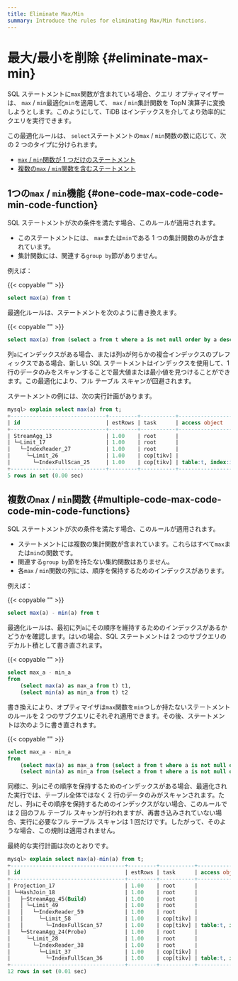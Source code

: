 ```yaml
---
title: Eliminate Max/Min
summary: Introduce the rules for eliminating Max/Min functions.
---
```


# 最大/最小を削除 {#eliminate-max-min}

SQL ステートメントに`max`関数が含まれている場合、クエリ オプティマイザーは、 `max` / `min`最適化`min`を適用して、 `max` / `min`集計関数を TopN 演算子に変換しようとします。このようにして、TiDB はインデックスを介してより効率的にクエリを実行できます。

この最適化ルールは、 `select`ステートメントの`max` / `min`関数の数に応じて、次の 2 つのタイプに分けられます。

-   [`max` / <code>min</code>関数が 1 つだけのステートメント](#one-maxmin-function)
-   [複数の`max` / <code>min</code>関数を含むステートメント](#multiple-maxmin-functions)

## 1つの<code>max</code> / <code>min</code>機能 {#one-code-max-code-code-min-code-function}

SQL ステートメントが次の条件を満たす場合、このルールが適用されます。

-   このステートメントには、 `max`または`min`である 1 つの集計関数のみが含まれています。
-   集計関数には、関連する`group by`節がありません。

例えば：

{{< copyable "" >}}

```sql
select max(a) from t
```

最適化ルールは、ステートメントを次のように書き換えます。

{{< copyable "" >}}

```sql
select max(a) from (select a from t where a is not null order by a desc limit 1) t
```

列`a`にインデックスがある場合、または列`a`が何らかの複合インデックスのプレフィックスである場合、新しい SQL ステートメントはインデックスを使用して、1 行のデータのみをスキャンすることで最大値または最小値を見つけることができます。この最適化により、フル テーブル スキャンが回避されます。

ステートメントの例には、次の実行計画があります。

```sql
mysql> explain select max(a) from t;
+------------------------------+---------+-----------+-------------------------+-------------------------------------+
| id                           | estRows | task      | access object           | operator info                       |
+------------------------------+---------+-----------+-------------------------+-------------------------------------+
| StreamAgg_13                 | 1.00    | root      |                         | funcs:max(test.t.a)->Column#4       |
| └─Limit_17                   | 1.00    | root      |                         | offset:0, count:1                   |
|   └─IndexReader_27           | 1.00    | root      |                         | index:Limit_26                      |
|     └─Limit_26               | 1.00    | cop[tikv] |                         | offset:0, count:1                   |
|       └─IndexFullScan_25     | 1.00    | cop[tikv] | table:t, index:idx_a(a) | keep order:true, desc, stats:pseudo |
+------------------------------+---------+-----------+-------------------------+-------------------------------------+
5 rows in set (0.00 sec)
```

## 複数の<code>max</code> / <code>min</code>関数 {#multiple-code-max-code-code-min-code-functions}

SQL ステートメントが次の条件を満たす場合、このルールが適用されます。

-   ステートメントには複数の集計関数が含まれています。これらはすべて`max`または`min`の関数です。
-   関連する`group by`節を持たない集約関数はありません。
-   各`max` / `min`関数の列には、順序を保持するためのインデックスがあります。

例えば：

{{< copyable "" >}}

```sql
select max(a) - min(a) from t
```

最適化ルールは、最初に列`a`にその順序を維持するためのインデックスがあるかどうかを確認します。はいの場合、SQL ステートメントは 2 つのサブクエリのデカルト積として書き直されます。

{{< copyable "" >}}

```sql
select max_a - min_a
from
    (select max(a) as max_a from t) t1,
    (select min(a) as min_a from t) t2
```

書き換えにより、オプティマイザは`max`関数を`min`つしか持たないステートメントのルールを 2 つのサブクエリにそれぞれ適用できます。その後、ステートメントは次のように書き直されます。

{{< copyable "" >}}

```sql
select max_a - min_a
from
    (select max(a) as max_a from (select a from t where a is not null order by a desc limit 1) t) t1,
    (select min(a) as min_a from (select a from t where a is not null order by a asc limit 1) t) t2
```

同様に、列`a`にその順序を保持するためのインデックスがある場合、最適化された実行では、テーブル全体ではなく 2 行のデータのみがスキャンされます。ただし、列`a`にその順序を保持するためのインデックスがない場合、このルールでは 2 回のフル テーブル スキャンが行われますが、再書き込みされていない場合、実行に必要なフル テーブル スキャンは 1 回だけです。したがって、そのような場合、この規則は適用されません。

最終的な実行計画は次のとおりです。

```sql
mysql> explain select max(a)-min(a) from t;
+------------------------------------+---------+-----------+-------------------------+-------------------------------------+
| id                                 | estRows | task      | access object           | operator info                       |
+------------------------------------+---------+-----------+-------------------------+-------------------------------------+
| Projection_17                      | 1.00    | root      |                         | minus(Column#4, Column#5)->Column#6 |
| └─HashJoin_18                      | 1.00    | root      |                         | CARTESIAN inner join                |
|   ├─StreamAgg_45(Build)            | 1.00    | root      |                         | funcs:min(test.t.a)->Column#5       |
|   │ └─Limit_49                     | 1.00    | root      |                         | offset:0, count:1                   |
|   │   └─IndexReader_59             | 1.00    | root      |                         | index:Limit_58                      |
|   │     └─Limit_58                 | 1.00    | cop[tikv] |                         | offset:0, count:1                   |
|   │       └─IndexFullScan_57       | 1.00    | cop[tikv] | table:t, index:idx_a(a) | keep order:true, stats:pseudo       |
|   └─StreamAgg_24(Probe)            | 1.00    | root      |                         | funcs:max(test.t.a)->Column#4       |
|     └─Limit_28                     | 1.00    | root      |                         | offset:0, count:1                   |
|       └─IndexReader_38             | 1.00    | root      |                         | index:Limit_37                      |
|         └─Limit_37                 | 1.00    | cop[tikv] |                         | offset:0, count:1                   |
|           └─IndexFullScan_36       | 1.00    | cop[tikv] | table:t, index:idx_a(a) | keep order:true, desc, stats:pseudo |
+------------------------------------+---------+-----------+-------------------------+-------------------------------------+
12 rows in set (0.01 sec)
```
